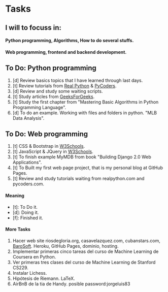 # Tasks

## I will to focuss in:
#### Python programming, Algorithms, How to do several stuffs.
#### Web programming, frontend and backend development.

## To Do: Python programming
1. [d] Review basics topics that I have learned through last days.
2. [t] Review tutorials from [Real Python](http://www.realpython.com) & [PyCoders](http://www.pycoders.com).
3. [d] Review and study some waiting scripts.
4. [t] Study articles from [GeeksForGeeks](http://www.geeksforgeeks.com).
5. [t] Study the first chapter from "Mastering Basic Algorithms in Python Programming Language".
6. [d] To do an example. Working with files and folders in python. "MLB Data Analysis".

## To Do: Web programming
1. [t] CSS & Bootstrap in [W3Schools](http://www.w3shools.com).
2. [t] JavaScript & JQuery in [W3Schools](http://www.w3shools.com).
3. [t] To finish example MyMDB from book "Building Django 2.0 Web Applications".
4. [t] To Built my first web page project, that is my personal blog at GitHub Pages.
5. [t] Review and study tutorials waiting from realpython.com and pycoders.com.

#### Meaning
- [t]: To Do it.
- [d]: Doing it.
- [f]: Finished it.

#### More Tasks
1. Hacer web site riosdegloria.org, casavelazquez.com, cubanstars.com, [BaroSoft](http://alayoalex.github.io). Heroku, GitHub Pages, dominio, hosting.
2. Implementar primeras cinco tareas del curso de Machine Learning de Coursera en Python.
3. Ver primeras tres clases del curso de Machine Learning de Stanford CS229.
4. Instalar Lichess.
5. Hipótesis de Riemann. LaTeX.
6. AirBnB de la tia de Handy. posible password:jorgeluis83
